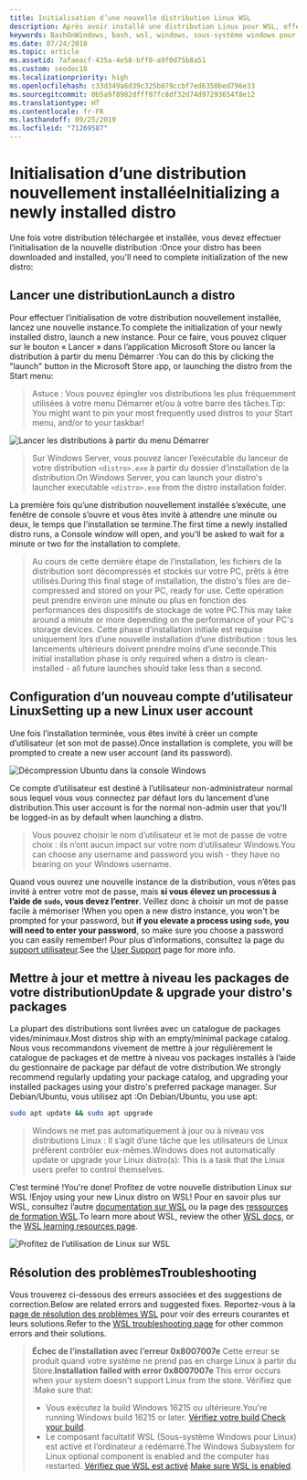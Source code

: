 ```yaml
---
title: Initialisation d’une nouvelle distribution Linux WSL
description: Après avoir installé une distribution Linux pour WSL, effectuez l’initialisation en suivant ces étapes simples.
keywords: BashOnWindows, bash, wsl, windows, sous-système windows pour linux, sous-système windows, ubuntu, debian, suse, windows 10
ms.date: 07/24/2018
ms.topic: article
ms.assetid: 7afaeacf-435a-4e58-bff0-a9f0d75b8a51
ms.custom: seodec18
ms.localizationpriority: high
ms.openlocfilehash: c33d349a6d39c325b079ccbf7ed6350bed796e33
ms.sourcegitcommit: 0b5a9f8982dfff07fc8df32d74d97293654f8e12
ms.translationtype: HT
ms.contentlocale: fr-FR
ms.lasthandoff: 09/25/2019
ms.locfileid: "71269587"
---
```

# <a name="initializing-a-newly-installed-distro"></a><span data-ttu-id="eef8c-104">Initialisation d’une distribution nouvellement installée</span><span class="sxs-lookup"><span data-stu-id="eef8c-104">Initializing a newly installed distro</span></span>
<span data-ttu-id="eef8c-105">Une fois votre distribution téléchargée et installée, vous devez effectuer l’initialisation de la nouvelle distribution :</span><span class="sxs-lookup"><span data-stu-id="eef8c-105">Once your distro has been downloaded and installed, you'll need to complete initialization of the new distro:</span></span>

## <a name="launch-a-distro"></a><span data-ttu-id="eef8c-106">Lancer une distribution</span><span class="sxs-lookup"><span data-stu-id="eef8c-106">Launch a distro</span></span>
<span data-ttu-id="eef8c-107">Pour effectuer l’initialisation de votre distribution nouvellement installée, lancez une nouvelle instance.</span><span class="sxs-lookup"><span data-stu-id="eef8c-107">To complete the initialization of your newly installed distro, launch a new instance.</span></span> <span data-ttu-id="eef8c-108">Pour ce faire, vous pouvez cliquer sur le bouton « Lancer » dans l’application Microsoft Store ou lancer la distribution à partir du menu Démarrer :</span><span class="sxs-lookup"><span data-stu-id="eef8c-108">You can do this by clicking the "launch" button in the Microsoft Store app, or launching the distro from the Start menu:</span></span>

> <span data-ttu-id="eef8c-109">Astuce : Vous pouvez épingler vos distributions les plus fréquemment utilisées à votre menu Démarrer et/ou à votre barre des tâches.</span><span class="sxs-lookup"><span data-stu-id="eef8c-109">Tip: You might want to pin your most frequently used distros to your Start menu, and/or to your taskbar!</span></span>

![Lancer les distributions à partir du menu Démarrer](media/start-menu.png)

> <span data-ttu-id="eef8c-111">Sur Windows Server, vous pouvez lancer l’exécutable du lanceur de votre distribution `<distro>.exe` à partir du dossier d’installation de la distribution.</span><span class="sxs-lookup"><span data-stu-id="eef8c-111">On Windows Server, you can launch your distro's launcher executable `<distro>.exe` from the distro installation folder.</span></span>

<span data-ttu-id="eef8c-112">La première fois qu’une distribution nouvellement installée s’exécute, une fenêtre de console s’ouvre et vous êtes invité à attendre une minute ou deux, le temps que l’installation se termine.</span><span class="sxs-lookup"><span data-stu-id="eef8c-112">The first time a newly installed distro runs, a Console window will open, and you'll be asked to wait for a minute or two for the installation to complete.</span></span>

> <span data-ttu-id="eef8c-113">Au cours de cette dernière étape de l’installation, les fichiers de la distribution sont décompressés et stockés sur votre PC, prêts à être utilisés.</span><span class="sxs-lookup"><span data-stu-id="eef8c-113">During this final stage of installation, the distro's files are de-compressed and stored on your PC, ready for use.</span></span> <span data-ttu-id="eef8c-114">Cette opération peut prendre environ une minute ou plus en fonction des performances des dispositifs de stockage de votre PC.</span><span class="sxs-lookup"><span data-stu-id="eef8c-114">This may take around a minute or more depending on the performance of your PC's storage devices.</span></span> <span data-ttu-id="eef8c-115">Cette phase d’installation initiale est requise uniquement lors d’une nouvelle installation d’une distribution : tous les lancements ultérieurs doivent prendre moins d’une seconde.</span><span class="sxs-lookup"><span data-stu-id="eef8c-115">This initial installation phase is only required when a distro is clean-installed - all future launches should take less than a second.</span></span>

## <a name="setting-up-a-new-linux-user-account"></a><span data-ttu-id="eef8c-116">Configuration d’un nouveau compte d’utilisateur Linux</span><span class="sxs-lookup"><span data-stu-id="eef8c-116">Setting up a new Linux user account</span></span>

<span data-ttu-id="eef8c-117">Une fois l’installation terminée, vous êtes invité à créer un compte d’utilisateur (et son mot de passe).</span><span class="sxs-lookup"><span data-stu-id="eef8c-117">Once installation is complete, you will be prompted to create a new user account (and its password).</span></span> 

![Décompression Ubuntu dans la console Windows](media/UbuntuInstall.png)

<span data-ttu-id="eef8c-119">Ce compte d’utilisateur est destiné à l’utilisateur non-administrateur normal sous lequel vous vous connectez par défaut lors du lancement d’une distribution.</span><span class="sxs-lookup"><span data-stu-id="eef8c-119">This user account is for the normal non-admin user that you'll be logged-in as by default when launching a distro.</span></span>

> <span data-ttu-id="eef8c-120">Vous pouvez choisir le nom d’utilisateur et le mot de passe de votre choix : ils n’ont aucun impact sur votre nom d’utilisateur Windows.</span><span class="sxs-lookup"><span data-stu-id="eef8c-120">You can choose any username and password you wish - they have no bearing on your Windows username.</span></span> 

<span data-ttu-id="eef8c-121">Quand vous ouvrez une nouvelle instance de la distribution, vous n’êtes pas invité à entrer votre mot de passe, mais **si vous élevez un processus à l’aide de `sudo`, vous devez l’entrer**. Veillez donc à choisir un mot de passe facile à mémoriser !</span><span class="sxs-lookup"><span data-stu-id="eef8c-121">When you open a new distro instance, you won't be prompted for your password, but **if you elevate a process using `sudo`, you will need to enter your password**, so make sure you choose a password you can easily remember!</span></span> <span data-ttu-id="eef8c-122">Pour plus d’informations, consultez la page du [support utilisateur](user-support.md).</span><span class="sxs-lookup"><span data-stu-id="eef8c-122">See the [User Support](user-support.md) page for more info.</span></span>

## <a name="update--upgrade-your-distros-packages"></a><span data-ttu-id="eef8c-123">Mettre à jour et mettre à niveau les packages de votre distribution</span><span class="sxs-lookup"><span data-stu-id="eef8c-123">Update & upgrade your distro's packages</span></span>

<span data-ttu-id="eef8c-124">La plupart des distributions sont livrées avec un catalogue de packages vides/minimaux.</span><span class="sxs-lookup"><span data-stu-id="eef8c-124">Most distros ship with an empty/minimal package catalog.</span></span> <span data-ttu-id="eef8c-125">Nous vous recommandons vivement de mettre à jour régulièrement le catalogue de packages et de mettre à niveau vos packages installés à l’aide du gestionnaire de package par défaut de votre distribution.</span><span class="sxs-lookup"><span data-stu-id="eef8c-125">We strongly recommend regularly updating your package catalog, and upgrading your installed packages using your distro's preferred package manager.</span></span> <span data-ttu-id="eef8c-126">Sur Debian/Ubuntu, vous utilisez apt :</span><span class="sxs-lookup"><span data-stu-id="eef8c-126">On Debian/Ubuntu, you use apt:</span></span>

```bash
sudo apt update && sudo apt upgrade
```

> <span data-ttu-id="eef8c-127">Windows ne met pas automatiquement à jour ou à niveau vos distributions Linux : Il s’agit d’une tâche que les utilisateurs de Linux préfèrent contrôler eux-mêmes.</span><span class="sxs-lookup"><span data-stu-id="eef8c-127">Windows does not automatically update or upgrade your Linux distro(s): This is a task that the Linux users prefer to control themselves.</span></span>

<span data-ttu-id="eef8c-128">C’est terminé !</span><span class="sxs-lookup"><span data-stu-id="eef8c-128">You're done!</span></span> <span data-ttu-id="eef8c-129">Profitez de votre nouvelle distribution Linux sur WSL !</span><span class="sxs-lookup"><span data-stu-id="eef8c-129">Enjoy using your new Linux distro on WSL!</span></span> <span data-ttu-id="eef8c-130">Pour en savoir plus sur WSL, consultez l’autre [documentation sur WSL](https://aka.ms/wsldocs) ou la page des [ressources de formation WSL](https://aka.ms/learnwsl).</span><span class="sxs-lookup"><span data-stu-id="eef8c-130">To learn more about WSL, review the other [WSL docs](https://aka.ms/wsldocs), or the [WSL learning resources page](https://aka.ms/learnwsl).</span></span>

![Profitez de l’utilisation de Linux sur WSL](media/linux-on-wsl.png)

## <a name="troubleshooting"></a><span data-ttu-id="eef8c-132">Résolution des problèmes</span><span class="sxs-lookup"><span data-stu-id="eef8c-132">Troubleshooting</span></span>

<span data-ttu-id="eef8c-133">Vous trouverez ci-dessous des erreurs associées et des suggestions de correction.</span><span class="sxs-lookup"><span data-stu-id="eef8c-133">Below are related errors and suggested fixes.</span></span> <span data-ttu-id="eef8c-134">Reportez-vous à la [page de résolution des problèmes WSL](troubleshooting.md) pour voir des erreurs courantes et leurs solutions.</span><span class="sxs-lookup"><span data-stu-id="eef8c-134">Refer to the [WSL troubleshooting page](troubleshooting.md) for other common errors and their solutions.</span></span>

> <span data-ttu-id="eef8c-135">**Échec de l’installation avec l’erreur 0x8007007e** Cette erreur se produit quand votre système ne prend pas en charge Linux à partir du Store.</span><span class="sxs-lookup"><span data-stu-id="eef8c-135">**Installation failed with error 0x8007007e** This error occurs when your system doesn't support Linux from the store.</span></span>  <span data-ttu-id="eef8c-136">Vérifiez que :</span><span class="sxs-lookup"><span data-stu-id="eef8c-136">Make sure that:</span></span>
> * <span data-ttu-id="eef8c-137">Vous exécutez la build Windows 16215 ou ultérieure.</span><span class="sxs-lookup"><span data-stu-id="eef8c-137">You're running Windows build 16215 or later.</span></span> <span data-ttu-id="eef8c-138">[Vérifiez votre build](troubleshooting.md#check-your-build-number).</span><span class="sxs-lookup"><span data-stu-id="eef8c-138">[Check your build](troubleshooting.md#check-your-build-number).</span></span>
> * <span data-ttu-id="eef8c-139">Le composant facultatif WSL (Sous-système Windows pour Linux) est activé et l’ordinateur a redémarré.</span><span class="sxs-lookup"><span data-stu-id="eef8c-139">The Windows Subsystem for Linux optional component is enabled and the computer has restarted.</span></span>  <span data-ttu-id="eef8c-140">[Vérifiez que WSL est activé](troubleshooting.md#confirm-wsl-is-enabled).</span><span class="sxs-lookup"><span data-stu-id="eef8c-140">[Make sure WSL is enabled](troubleshooting.md#confirm-wsl-is-enabled).</span></span>
